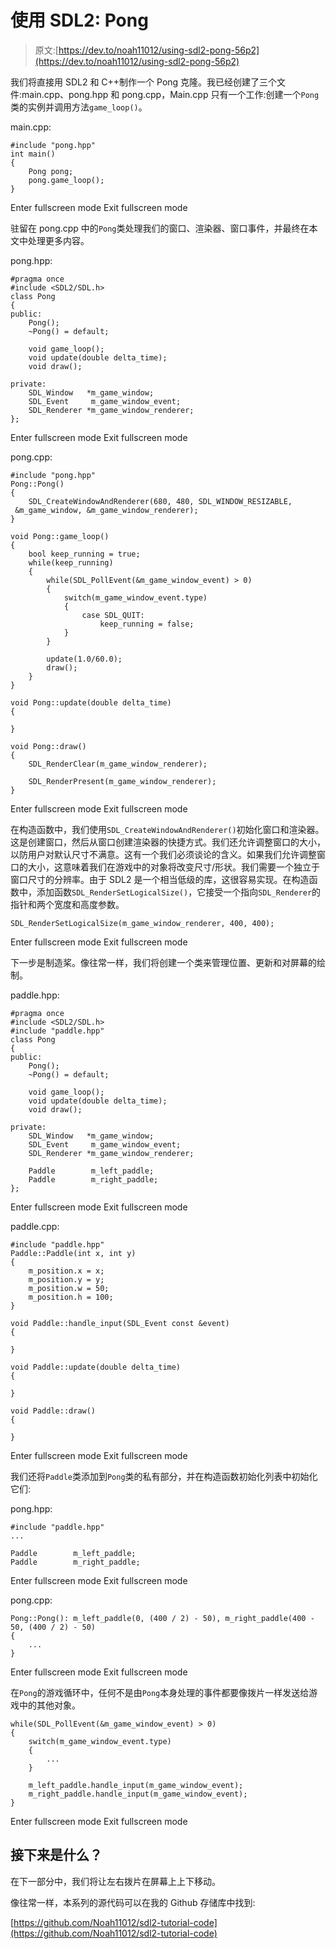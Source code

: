 # 使用 SDL2: Pong

> 原文:[https://dev.to/noah11012/using-sdl2-pong-56p2](https://dev.to/noah11012/using-sdl2-pong-56p2)

我们将直接用 SDL2 和 C++制作一个 Pong 克隆。我已经创建了三个文件:main.cpp、pong.hpp 和 pong.cpp，Main.cpp 只有一个工作:创建一个`Pong`类的实例并调用方法`game_loop()`。

main.cpp:

```
#include "pong.hpp" 
int main()           
{                    
    Pong pong;       
    pong.game_loop();
} 
```

Enter fullscreen mode Exit fullscreen mode

驻留在 pong.cpp 中的`Pong`类处理我们的窗口、渲染器、窗口事件，并最终在本文中处理更多内容。

pong.hpp:

```
#pragma once 
#include <SDL2/SDL.h> 
class Pong                                  
{                                           
public:                                     
    Pong();                                 
    ~Pong() = default;                      

    void game_loop();                       
    void update(double delta_time);         
    void draw();                            

private:                                    
    SDL_Window   *m_game_window;            
    SDL_Event     m_game_window_event;      
    SDL_Renderer *m_game_window_renderer;   
}; 
```

Enter fullscreen mode Exit fullscreen mode

pong.cpp:

```
#include "pong.hpp" 
Pong::Pong()                                                   
{                                                              
    SDL_CreateWindowAndRenderer(680, 480, SDL_WINDOW_RESIZABLE,
 &m_game_window, &m_game_window_renderer);                     
}                                                              

void Pong::game_loop()                                         
{                                                              
    bool keep_running = true;                                  
    while(keep_running)                                        
    {                                                          
        while(SDL_PollEvent(&m_game_window_event) > 0)         
        {                                                      
            switch(m_game_window_event.type)                   
            {                                                  
                case SDL_QUIT:                                 
                    keep_running = false;                      
            }                                                  
        }                                                      

        update(1.0/60.0);                                      
        draw();                                                
    }                                                          
}                                                              

void Pong::update(double delta_time)                           
{                                                              

}                                             

void Pong::draw()                             
{                                             
    SDL_RenderClear(m_game_window_renderer);  

    SDL_RenderPresent(m_game_window_renderer);
} 
```

Enter fullscreen mode Exit fullscreen mode

在构造函数中，我们使用`SDL_CreateWindowAndRenderer()`初始化窗口和渲染器。这是创建窗口，然后从窗口创建渲染器的快捷方式。我们还允许调整窗口的大小，以防用户对默认尺寸不满意。这有一个我们必须谈论的含义。如果我们允许调整窗口的大小，这意味着我们在游戏中的对象将改变尺寸/形状。我们需要一个独立于窗口尺寸的分辨率。由于 SDL2 是一个相当低级的库，这很容易实现。在构造函数中，添加函数`SDL_RenderSetLogicalSize()`，它接受一个指向`SDL_Renderer`的指针和两个宽度和高度参数。

```
SDL_RenderSetLogicalSize(m_game_window_renderer, 400, 400); 
```

Enter fullscreen mode Exit fullscreen mode

下一步是制造桨。像往常一样，我们将创建一个类来管理位置、更新和对屏幕的绘制。

paddle.hpp:

```
#pragma once 
#include <SDL2/SDL.h>                    
#include "paddle.hpp" 
class Pong                               
{                                        
public:                                  
    Pong();                              
    ~Pong() = default;                   

    void game_loop();                    
    void update(double delta_time);      
    void draw();                         

private:                                 
    SDL_Window   *m_game_window;         
    SDL_Event     m_game_window_event;   
    SDL_Renderer *m_game_window_renderer;

    Paddle        m_left_paddle;         
    Paddle        m_right_paddle;        
}; 
```

Enter fullscreen mode Exit fullscreen mode

paddle.cpp:

```
#include "paddle.hpp" 
Paddle::Paddle(int x, int y)                     
{                                                
    m_position.x = x;                            
    m_position.y = y;                            
    m_position.w = 50;                           
    m_position.h = 100;                          
}                                                

void Paddle::handle_input(SDL_Event const &event)
{                                                

}                                                

void Paddle::update(double delta_time)           
{                                                

}                                                

void Paddle::draw()                              
{                                                

} 
```

Enter fullscreen mode Exit fullscreen mode

我们还将`Paddle`类添加到`Pong`类的私有部分，并在构造函数初始化列表中初始化它们:

pong.hpp:

```
#include "paddle.hpp" 
...

Paddle        m_left_paddle; 
Paddle        m_right_paddle; 
```

Enter fullscreen mode Exit fullscreen mode

pong.cpp:

```
Pong::Pong(): m_left_paddle(0, (400 / 2) - 50), m_right_paddle(400 - 50, (400 / 2) - 50)
{
    ...
} 
```

Enter fullscreen mode Exit fullscreen mode

在`Pong`的游戏循环中，任何不是由`Pong`本身处理的事件都要像拨片一样发送给游戏中的其他对象。

```
while(SDL_PollEvent(&m_game_window_event) > 0)       
{                                                    
    switch(m_game_window_event.type)                 
    {                                                
        ...                   
    }                                                

    m_left_paddle.handle_input(m_game_window_event); 
    m_right_paddle.handle_input(m_game_window_event);
} 
```

Enter fullscreen mode Exit fullscreen mode

## 接下来是什么？

在下一部分中，我们将让左右拨片在屏幕上上下移动。

像往常一样，本系列的源代码可以在我的 Github 存储库中找到:

[https://github.com/Noah11012/sdl2-tutorial-code](https://github.com/Noah11012/sdl2-tutorial-code)